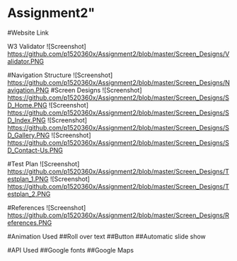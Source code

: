 # Assignment2"

#Website Link

W3 Validator
![Screenshot] https://github.com/p1520360x/Assignment2/blob/master/Screen_Designs/Validator.PNG

#Navigation Structure
![Screenshot] https://github.com/p1520360x/Assignment2/blob/master/Screen_Designs/Navigation.PNG
#Screen Designs
![Screenshot] https://github.com/p1520360x/Assignment2/blob/master/Screen_Designs/SD_Home.PNG
![Screenshot] https://github.com/p1520360x/Assignment2/blob/master/Screen_Designs/SD_Index.PNG
![Screenshot] https://github.com/p1520360x/Assignment2/blob/master/Screen_Designs/SD_Gallery.PNG
![Screenshot] https://github.com/p1520360x/Assignment2/blob/master/Screen_Designs/SD_Contact-Us.PNG

#Test Plan
![Screenshot] https://github.com/p1520360x/Assignment2/blob/master/Screen_Designs/Testplan_1.PNG
![Screenshot] https://github.com/p1520360x/Assignment2/blob/master/Screen_Designs/Testplan_2.PNG

#References
![Screenshot] https://github.com/p1520360x/Assignment2/blob/master/Screen_Designs/References.PNG

#Animation Used
##Roll over text
##Button 
##Automatic slide show 

#API Used
##Google fonts
##Google Maps
